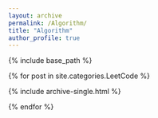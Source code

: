 ```yaml
---
layout: archive
permalink: /Algorithm/
title: "Algorithm"
author_profile: true
---
```


{% include base_path %}

{% for post in site.categories.LeetCode %}

  {% include archive-single.html %}

{% endfor %}
